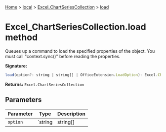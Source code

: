 [Home](./index) &gt; [local](local.md) &gt; [Excel\_ChartSeriesCollection](local.excel_chartseriescollection.md) &gt; [load](local.excel_chartseriescollection.load.md)

# Excel\_ChartSeriesCollection.load method

Queues up a command to load the specified properties of the object. You must call "context.sync()" before reading the properties.

**Signature:**
```javascript
load(option?: string | string[] | OfficeExtension.LoadOption): Excel.ChartSeriesCollection;
```
**Returns:** `Excel.ChartSeriesCollection`

## Parameters

|  Parameter | Type | Description |
|  --- | --- | --- |
|  `option` | `string | string[] | OfficeExtension.LoadOption` |  |

